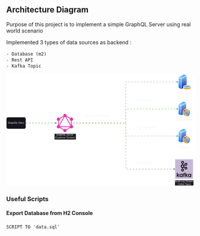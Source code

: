 

## Architecture Diagram
Purpose of this project is to implement a simple GraphQL Server using real world scenario 

Implemented 3 types of data sources as backend :

    - Database (m2) 
    - Rest API 
    - Kafka Topic

![Solution-Reference](images/Solution-Reference.svg)




### Useful Scripts

#### Export Database from H2 Console 
`SCRIPT TO 'data.sql'`